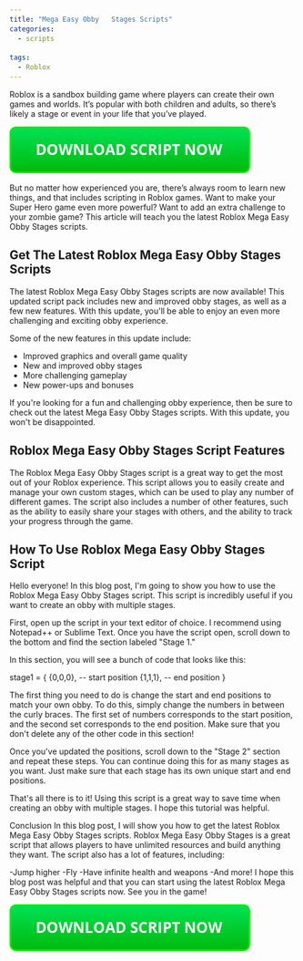 ```yaml
---
title: "Mega Easy Obby   Stages Scripts"
categories:
  - scripts
  
tags:
  - Roblox
---
```


Roblox is a sandbox building game where players can create their own games and worlds. It’s popular with both children and adults, so there’s likely a stage or event in your life that you’ve played.

[![script button](https://github.com/robloxpaste/robloxpaste.github.io/blob/main/script_button.png?raw=true)](https://rbxpaste.com/latest-script)


But no matter how experienced you are, there’s always room to learn new things, and that includes scripting in Roblox games. Want to make your Super Hero game even more powerful? Want to add an extra challenge to your zombie game? This article will teach you the latest Roblox Mega Easy Obby Stages scripts.

## Get The Latest Roblox Mega Easy Obby Stages Scripts

The latest Roblox Mega Easy Obby Stages scripts are now available! This updated script pack includes new and improved obby stages, as well as a few new features. With this update, you'll be able to enjoy an even more challenging and exciting obby experience.

Some of the new features in this update include:

- Improved graphics and overall game quality
- New and improved obby stages
- More challenging gameplay
- New power-ups and bonuses

If you're looking for a fun and challenging obby experience, then be sure to check out the latest Mega Easy Obby Stages scripts. With this update, you won't be disappointed.

## Roblox Mega Easy Obby Stages Script Features

The Roblox Mega Easy Obby Stages script is a great way to get the most out of your Roblox experience. This script allows you to easily create and manage your own custom stages, which can be used to play any number of different games. The script also includes a number of other features, such as the ability to easily share your stages with others, and the ability to track your progress through the game.

## How To Use Roblox Mega Easy Obby Stages Script
Hello everyone! In this blog post, I'm going to show you how to use the Roblox Mega Easy Obby Stages script. This script is incredibly useful if you want to create an obby with multiple stages.

First, open up the script in your text editor of choice. I recommend using Notepad++ or Sublime Text. Once you have the script open, scroll down to the bottom and find the section labeled "Stage 1."

In this section, you will see a bunch of code that looks like this:

stage1 = {
 {0,0,0}, -- start position
 {1,1,1}, -- end position
}

The first thing you need to do is change the start and end positions to match your own obby. To do this, simply change the numbers in between the curly braces. The first set of numbers corresponds to the start position, and the second set corresponds to the end position. Make sure that you don't delete any of the other code in this section!

Once you've updated the positions, scroll down to the "Stage 2" section and repeat these steps. You can continue doing this for as many stages as you want. Just make sure that each stage has its own unique start and end positions.

That's all there is to it! Using this script is a great way to save time when creating an obby with multiple stages. I hope this tutorial was helpful.

Conclusion
In this blog post, I will show you how to get the latest Roblox Mega Easy Obby Stages scripts. Roblox Mega Easy Obby Stages is a great script that allows players to have unlimited resources and build anything they want. The script also has a lot of features, including:

-Jump higher
-Fly
-Have infinite health and weapons
-And more!
I hope this blog post was helpful and that you can start using the latest Roblox Mega Easy Obby Stages scripts now. See you in the game!

[![script button](https://github.com/robloxpaste/robloxpaste.github.io/blob/main/script_button.png?raw=true)](https://rbxpaste.com/latest-script)